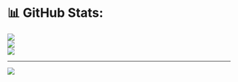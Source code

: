 # 📊 GitHub Stats:
![](https://github-readme-stats.vercel.app/api?username=Anas4167&theme=dark&hide_border=false&include_all_commits=false&count_private=false)<br/>
![](https://nirzak-streak-stats.vercel.app/?user=Anas4167&theme=dark&hide_border=false)<br/>
![](https://github-readme-stats.vercel.app/api/top-langs/?username=Anas4167&theme=dark&hide_border=false&include_all_commits=false&count_private=false&layout=compact)

---
[![](https://visitcount.itsvg.in/api?id=Anas4167&icon=0&color=0)](https://visitcount.itsvg.in)

<!-- Proudly created with GPRM ( https://gprm.itsvg.in ) -->
